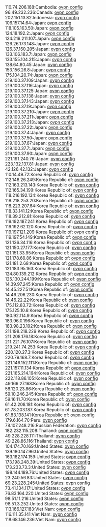 110.74.206.188:Cambodia: [ovpn config](vpn/110_74_206_188.ovpn)  
96.49.232.236:Canada: [ovpn config](vpn/96_49_232_236.ovpn)  
202.151.13.82:Indonesia: [ovpn config](vpn/202_151_13_82.ovpn)  
106.157.14.64:Japan: [ovpn config](vpn/106_157_14_64.ovpn)  
118.105.163.50:Japan: [ovpn config](vpn/118_105_163_50.ovpn)  
124.18.192.2:Japan: [ovpn config](vpn/124_18_192_2.ovpn)  
124.219.211.107:Japan: [ovpn config](vpn/124_219_211_107.ovpn)  
126.26.173.148:Japan: [ovpn config](vpn/126_26_173_148.ovpn)  
126.37.160.205:Japan: [ovpn config](vpn/126_37_160_205.ovpn)  
133.106.183.7:Japan: [ovpn config](vpn/133_106_183_7.ovpn)  
133.155.104.215:Japan: [ovpn config](vpn/133_155_104_215.ovpn)  
138.64.80.45:Japan: [ovpn config](vpn/138_64_80_45.ovpn)  
153.156.26.8:Japan: [ovpn config](vpn/153_156_26_8.ovpn)  
175.104.20.74:Japan: [ovpn config](vpn/175_104_20_74.ovpn)  
219.100.37.109:Japan: [ovpn config](vpn/219_100_37_109.ovpn)  
219.100.37.116:Japan: [ovpn config](vpn/219_100_37_116.ovpn)  
219.100.37.125:Japan: [ovpn config](vpn/219_100_37_125.ovpn)  
219.100.37.138:Japan: [ovpn config](vpn/219_100_37_138.ovpn)  
219.100.37.143:Japan: [ovpn config](vpn/219_100_37_143.ovpn)  
219.100.37.19:Japan: [ovpn config](vpn/219_100_37_19.ovpn)  
219.100.37.210:Japan: [ovpn config](vpn/219_100_37_210.ovpn)  
219.100.37.211:Japan: [ovpn config](vpn/219_100_37_211.ovpn)  
219.100.37.213:Japan: [ovpn config](vpn/219_100_37_213.ovpn)  
219.100.37.22:Japan: [ovpn config](vpn/219_100_37_22.ovpn)  
219.100.37.4:Japan: [ovpn config](vpn/219_100_37_4.ovpn)  
219.100.37.50:Japan: [ovpn config](vpn/219_100_37_50.ovpn)  
219.100.37.67:Japan: [ovpn config](vpn/219_100_37_67.ovpn)  
219.100.37.7:Japan: [ovpn config](vpn/219_100_37_7.ovpn)  
219.100.37.90:Japan: [ovpn config](vpn/219_100_37_90.ovpn)  
221.191.240.76:Japan: [ovpn config](vpn/221_191_240_76.ovpn)  
223.132.137.81:Japan: [ovpn config](vpn/223_132_137_81.ovpn)  
42.126.42.132:Japan: [ovpn config](vpn/42_126_42_132.ovpn)  
110.14.49.72:Korea Republic of: [ovpn config](vpn/110_14_49_72.ovpn)  
112.148.26.249:Korea Republic of: [ovpn config](vpn/112_148_26_249.ovpn)  
112.163.213.143:Korea Republic of: [ovpn config](vpn/112_163_213_143.ovpn)  
112.165.34.199:Korea Republic of: [ovpn config](vpn/112_165_34_199.ovpn)  
118.216.192.134:Korea Republic of: [ovpn config](vpn/118_216_192_134.ovpn)  
118.218.253.20:Korea Republic of: [ovpn config](vpn/118_218_253_20.ovpn)  
118.223.207.64:Korea Republic of: [ovpn config](vpn/118_223_207_64.ovpn)  
118.33.141.12:Korea Republic of: [ovpn config](vpn/118_33_141_12.ovpn)  
118.39.212.81:Korea Republic of: [ovpn config](vpn/118_39_212_81.ovpn)  
119.192.187.241:Korea Republic of: [ovpn config](vpn/119_192_187_241.ovpn)  
119.192.62.120:Korea Republic of: [ovpn config](vpn/119_192_62_120.ovpn)  
119.197.121.209:Korea Republic of: [ovpn config](vpn/119_197_121_209.ovpn)  
119.197.54.149:Korea Republic of: [ovpn config](vpn/119_197_54_149.ovpn)  
121.136.34.116:Korea Republic of: [ovpn config](vpn/121_136_34_116.ovpn)  
121.150.27.177:Korea Republic of: [ovpn config](vpn/121_150_27_177.ovpn)  
121.151.33.95:Korea Republic of: [ovpn config](vpn/121_151_33_95.ovpn)  
121.178.69.86:Korea Republic of: [ovpn config](vpn/121_178_69_86.ovpn)  
121.181.2.68:Korea Republic of: [ovpn config](vpn/121_181_2_68.ovpn)  
121.183.95.163:Korea Republic of: [ovpn config](vpn/121_183_95_163.ovpn)  
124.80.139.212:Korea Republic of: [ovpn config](vpn/124_80_139_212.ovpn)  
125.130.244.199:Korea Republic of: [ovpn config](vpn/125_130_244_199.ovpn)  
14.39.97.245:Korea Republic of: [ovpn config](vpn/14_39_97_245.ovpn)  
14.45.227.51:Korea Republic of: [ovpn config](vpn/14_45_227_51.ovpn)  
14.46.206.230:Korea Republic of: [ovpn config](vpn/14_46_206_230.ovpn)  
14.46.22.22:Korea Republic of: [ovpn config](vpn/14_46_22_22.ovpn)  
175.112.83.72:Korea Republic of: [ovpn config](vpn/175_112_83_72.ovpn)  
175.125.10.6:Korea Republic of: [ovpn config](vpn/175_125_10_6.ovpn)  
180.92.114.9:Korea Republic of: [ovpn config](vpn/180_92_114_9.ovpn)  
183.96.0.196:Korea Republic of: [ovpn config](vpn/183_96_0_196.ovpn)  
183.98.23.102:Korea Republic of: [ovpn config](vpn/183_98_23_102.ovpn)  
211.198.218.229:Korea Republic of: [ovpn config](vpn/211_198_218_229.ovpn)  
211.208.176.18:Korea Republic of: [ovpn config](vpn/211_208_176_18.ovpn)  
211.221.76.107:Korea Republic of: [ovpn config](vpn/211_221_76_107.ovpn)  
219.241.74.253:Korea Republic of: [ovpn config](vpn/219_241_74_253.ovpn)  
220.120.27.3:Korea Republic of: [ovpn config](vpn/220_120_27_3.ovpn)  
220.79.168.7:Korea Republic of: [ovpn config](vpn/220_79_168_7.ovpn)  
221.146.152.111:Korea Republic of: [ovpn config](vpn/221_146_152_111.ovpn)  
221.157.11.134:Korea Republic of: [ovpn config](vpn/221_157_11_134.ovpn)  
221.165.214.164:Korea Republic of: [ovpn config](vpn/221_165_214_164.ovpn)  
222.118.86.105:Korea Republic of: [ovpn config](vpn/222_118_86_105.ovpn)  
49.169.27.168:Korea Republic of: [ovpn config](vpn/49_169_27_168.ovpn)  
58.120.23.86:Korea Republic of: [ovpn config](vpn/58_120_23_86.ovpn)  
59.10.246.245:Korea Republic of: [ovpn config](vpn/59_10_246_245.ovpn)  
59.16.11.70:Korea Republic of: [ovpn config](vpn/59_16_11_70.ovpn)  
61.42.208.181:Korea Republic of: [ovpn config](vpn/61_42_208_181.ovpn)  
61.78.203.187:Korea Republic of: [ovpn config](vpn/61_78_203_187.ovpn)  
61.83.138.141:Korea Republic of: [ovpn config](vpn/61_83_138_141.ovpn)  
179.6.164.70:Peru: [ovpn config](vpn/179_6_164_70.ovpn)  
78.107.248.216:Russian Federation: [ovpn config](vpn/78_107_248_216.ovpn)  
182.232.115.208:Thailand: [ovpn config](vpn/182_232_115_208.ovpn)  
49.228.228.111:Thailand: [ovpn config](vpn/49_228_228_111.ovpn)  
49.228.86.116:Thailand: [ovpn config](vpn/49_228_86_116.ovpn)  
104.174.70.169:United States: [ovpn config](vpn/104_174_70_169.ovpn)  
139.180.147.96:United States: [ovpn config](vpn/139_180_147_96.ovpn)  
163.182.174.159:United States: [ovpn config](vpn/163_182_174_159.ovpn)  
173.198.248.39:United States: [ovpn config](vpn/173_198_248_39.ovpn)  
173.233.73.3:United States: [ovpn config](vpn/173_233_73_3.ovpn)  
198.144.189.76:United States: [ovpn config](vpn/198_144_189_76.ovpn)  
23.240.56.83:United States: [ovpn config](vpn/23_240_56_83.ovpn)  
69.23.228.245:United States: [ovpn config](vpn/69_23_228_245.ovpn)  
73.41.134.117:United States: [ovpn config](vpn/73_41_134_117.ovpn)  
76.83.164.220:United States: [ovpn config](vpn/76_83_164_220.ovpn)  
98.51.11.216:United States: [ovpn config](vpn/98_51_11_216.ovpn)  
98.51.3.252:United States: [ovpn config](vpn/98_51_3_252.ovpn)  
113.166.127.183:Viet Nam: [ovpn config](vpn/113_166_127_183.ovpn)  
116.111.35.141:Viet Nam: [ovpn config](vpn/116_111_35_141.ovpn)  
118.68.146.236:Viet Nam: [ovpn config](vpn/118_68_146_236.ovpn)  
